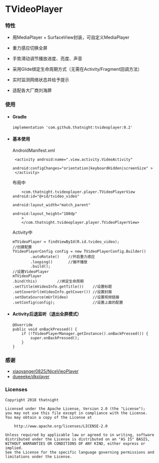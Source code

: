 # TVideoPlayer

### 特性

- 用MediaPlayer + SurfaceView封装，可自定义MediaPlayer

- 重力感应切换全屏

- 手势滑动调节播放进度、亮度、声音

- 采用Glide绑定生命周期方式（无需在Activity/Fragment回调方法）

- 实时监测网络状态并给予提示

- 适配各大厂商刘海屏

### 使用
- #### Gradle
    ```
    implementation 'com.github.thatnight:tvideoplayer:0.2'
    ```

- #### 基本使用

    AndroidManifest.xml
    ```
     <activity android:name=".view.activity.VideoActivity"
                      android:configChanges="orientation|keyboardHidden|screenSize" >
     </activity>
    ```

    布局中
    ```
        <com.thatnight.tvideoplayer.player.TVideoPlayerView android:id="@+id/tvideo_video"
                                                            android:layout_width="match_parent"
                                                            android:layout_height="180dp"
        >
        </com.thatnight.tvideoplayer.player.TVideoPlayerView>
    ```

    Activity中
    ```
    mTVideoPlayer = findViewById(R.id.tvideo_video);
    //创建配置
    TVideoPlayerConfig config = new TVideoPlayerConfig.Builder()
            .autoRotate()    //开启重力感应
            .looping()       //循环播放
            .build();
    //设置VideoPlayer
    mTVideoPlayer
    .bind(this)         //绑定生命周期
    .setTitle(mVideoInfo.getTitle())    //设置标题
    .setCoverUrl(mVideoInfo.getCover()) //设置封面
    .setDataSource(mUrlVideo)           //设置视频链接
    .setConfig(config);                 //设置上面的配置
    ```
- #### Activity后退监听（退出全屏模式）

    ```
    @Override
    public void onBackPressed() {
        if (!TVideoPlayerManager.getInstance().onBackPressed()) {
            super.onBackPressed();
        }
    }
    ```

### 感谢
- [xiaoyanger0825/NiceVieoPlayer](https://github.com/xiaoyanger0825/NiceVieoPlayer)
- [dueeeke/dkplayer](https://github.com/dueeeke/dkplayer)

### Licenses
```
Copyright 2018 thatnight

Licensed under the Apache License, Version 2.0 (the "License");
you may not use this file except in compliance with the License.
You may obtain a copy of the License at

    http://www.apache.org/licenses/LICENSE-2.0

Unless required by applicable law or agreed to in writing, software
distributed under the License is distributed on an "AS IS" BASIS,
WITHOUT WARRANTIES OR CONDITIONS OF ANY KIND, either express or implied.
See the License for the specific language governing permissions and
limitations under the License.
